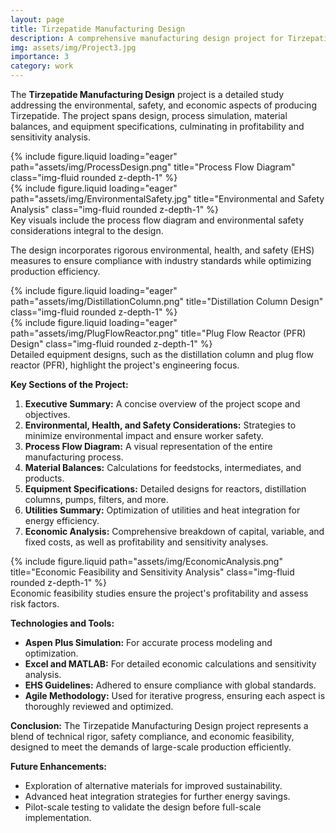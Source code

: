 ```yaml
---
layout: page
title: Tirzepatide Manufacturing Design
description: A comprehensive manufacturing design project for Tirzepatide production, focusing on environmental, safety, and economic considerations.
img: assets/img/Project3.jpg
importance: 3
category: work
---
```


The **Tirzepatide Manufacturing Design** project is a detailed study addressing the environmental, safety, and economic aspects of producing Tirzepatide. The project spans design, process simulation, material balances, and equipment specifications, culminating in profitability and sensitivity analysis.

<div class="row">
    <div class="col-sm mt-3 mt-md-0">
        {% include figure.liquid loading="eager" path="assets/img/ProcessDesign.png" title="Process Flow Diagram" class="img-fluid rounded z-depth-1" %}
    </div>
    <div class="col-sm mt-3 mt-md-0">
        {% include figure.liquid loading="eager" path="assets/img/EnvironmentalSafety.jpg" title="Environmental and Safety Analysis" class="img-fluid rounded z-depth-1" %}
    </div>
</div>
<div class="caption">
    Key visuals include the process flow diagram and environmental safety considerations integral to the design.
</div>

The design incorporates rigorous environmental, health, and safety (EHS) measures to ensure compliance with industry standards while optimizing production efficiency.

<div class="row">
    <div class="col-sm mt-3 mt-md-0">
        {% include figure.liquid loading="eager" path="assets/img/DistillationColumn.png" title="Distillation Column Design" class="img-fluid rounded z-depth-1" %}
    </div>
    <div class="col-sm mt-3 mt-md-0">
        {% include figure.liquid loading="eager" path="assets/img/PlugFlowReactor.png" title="Plug Flow Reactor (PFR) Design" class="img-fluid rounded z-depth-1" %}
    </div>
</div>
<div class="caption">
    Detailed equipment designs, such as the distillation column and plug flow reactor (PFR), highlight the project's engineering focus.
</div>

**Key Sections of the Project:**

1. **Executive Summary:** A concise overview of the project scope and objectives.
2. **Environmental, Health, and Safety Considerations:** Strategies to minimize environmental impact and ensure worker safety.
3. **Process Flow Diagram:** A visual representation of the entire manufacturing process.
4. **Material Balances:** Calculations for feedstocks, intermediates, and products.
5. **Equipment Specifications:** Detailed designs for reactors, distillation columns, pumps, filters, and more.
6. **Utilities Summary:** Optimization of utilities and heat integration for energy efficiency.
7. **Economic Analysis:** Comprehensive breakdown of capital, variable, and fixed costs, as well as profitability and sensitivity analyses.

<div class="row justify-content-sm-center">
    <div class="col-sm-8 mt-3 mt-md-0">
        {% include figure.liquid path="assets/img/EconomicAnalysis.png" title="Economic Feasibility and Sensitivity Analysis" class="img-fluid rounded z-depth-1" %}
    </div>
</div>
<div class="caption">
    Economic feasibility studies ensure the project's profitability and assess risk factors.
</div>

**Technologies and Tools:**

- **Aspen Plus Simulation:** For accurate process modeling and optimization.
- **Excel and MATLAB:** For detailed economic calculations and sensitivity analysis.
- **EHS Guidelines:** Adhered to ensure compliance with global standards.
- **Agile Methodology:** Used for iterative progress, ensuring each aspect is thoroughly reviewed and optimized.

**Conclusion:**
The Tirzepatide Manufacturing Design project represents a blend of technical rigor, safety compliance, and economic feasibility, designed to meet the demands of large-scale production efficiently.

**Future Enhancements:**

- Exploration of alternative materials for improved sustainability.
- Advanced heat integration strategies for further energy savings.
- Pilot-scale testing to validate the design before full-scale implementation.
